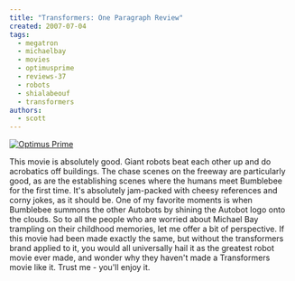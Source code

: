 ```yaml
---
title: "Transformers: One Paragraph Review"
created: 2007-07-04
tags:
  - megatron
  - michaelbay
  - movies
  - optimusprime
  - reviews-37
  - robots
  - shialabeouf
  - transformers
authors:
  - scott
---
```


[![Optimus Prime](/images/713262500_7f92235f44.jpg)](http://www.flickr.com/photos/spaceninja/713262500/)

This movie is absolutely good. Giant robots beat each other up and do acrobatics off buildings. The chase scenes on the freeway are particularly good, as are the establishing scenes where the humans meet Bumblebee for the first time. It's absolutely jam-packed with cheesy references and corny jokes, as it should be. One of my favorite moments is when Bumblebee summons the other Autobots by shining the Autobot logo onto the clouds. So to all the people who are worried about Michael Bay trampling on their childhood memories, let me offer a bit of perspective. If this movie had been made exactly the same, but without the transformers brand applied to it, you would all universally hail it as the greatest robot movie ever made, and wonder why they haven't made a Transformers movie like it. Trust me - you'll enjoy it.
